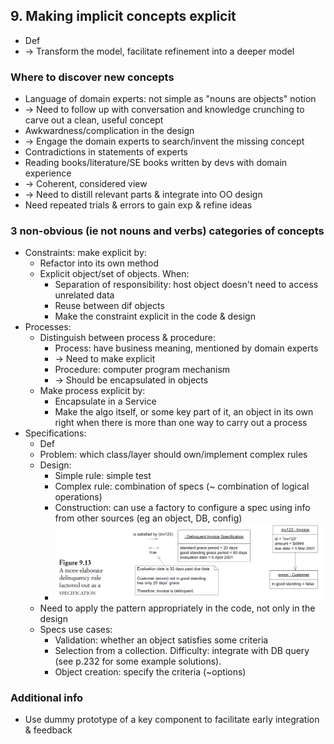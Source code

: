 ## 9. Making implicit concepts explicit
- Def
- -> Transform the model, facilitate refinement into a deeper model

### Where to discover new concepts
- Language of domain experts: not simple as "nouns are objects" notion
- -> Need to follow up with conversation and knowledge crunching to carve out a clean, useful concept
- Awkwardness/complication in the design
- -> Engage the domain experts to search/invent the missing concept
- Contradictions in statements of experts
- Reading books/literature/SE books written by devs with domain experience
- -> Coherent, considered view
- -> Need to distill relevant parts & integrate into OO design
- Need repeated trials & errors to gain exp & refine ideas

### 3 non-obvious (ie not nouns and verbs) categories of concepts
- Constraints: make explicit by:
  - Refactor into its own method
  - Explicit object/set of objects. When:
    - Separation of responsibility: host object doesn't need to access unrelated data
    - Reuse between dif objects
    - Make the constraint explicit in the code & design
- Processes:
  - Distinguish between process & procedure:
    - Process: have business meaning, mentioned by domain experts
    - -> Need to make explicit
    - Procedure: computer program mechanism
    - -> Should be encapsulated in objects
  - Make process explicit by:
    - Encapsulate in a Service
    - Make the algo itself, or some key part of it, an object in its own right
    when there is more than one way to carry out a process
- Specifications:
  - Def
  - Problem: which class/layer should own/implement complex rules
  - Design:
    - Simple rule: simple test
    - Complex rule: combination of specs (~ combination of logical operations)
    - Construction: can use a factory to configure a spec using info from other sources (eg an object, DB, config)
    - <img src="./resources/9.13.png" width="700"/>
  - Need to apply the pattern appropriately in the code, not only in the design
  - Specs use cases:
    - Validation: whether an object satisfies some criteria
    - Selection from a collection. Difficulty: integrate with DB query (see p.232 for some example solutions).
    - Object creation: specify the criteria (~options)

### Additional info
- Use dummy prototype of a key component to facilitate early integration & feedback